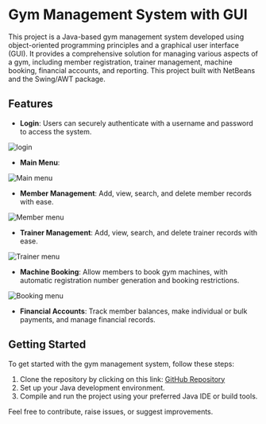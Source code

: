 # Gym Management System with GUI

This project is a Java-based gym management system developed using object-oriented programming principles and a graphical user interface (GUI). It provides a comprehensive solution for managing various aspects of a gym, including member registration, trainer management, machine booking, financial accounts, and reporting. This project built with NetBeans and the Swing/AWT package.

## Features

- **Login**: Users can securely authenticate with a username and password to access the system.
  
![login](https://github.com/PawanTiwari23/Gym-Management-System-GUI/assets/114513868/76e6cf42-afb6-422e-beb0-48f452a7f2c3)
- **Main Menu**:

![Main menu](https://github.com/PawanTiwari23/Gym-Management-System-GUI/assets/114513868/e0fdf30c-c6b6-474c-a621-5a0a8acbffd8)
- **Member Management**: Add, view, search, and delete member records with ease.

![Member menu](https://github.com/PawanTiwari23/Gym-Management-System-GUI/assets/114513868/66d2e7b0-f0a3-4f78-9035-4170f4a1b692)
- **Trainer Management**: Add, view, search, and delete trainer records with ease.

![Trainer menu](https://github.com/KaShiekzmi/Gym-Management-System-GUI-OOP-Java-Project/assets/114513868/855d3dad-17d8-425c-82cb-74fa9986d8e9)
- **Machine Booking**: Allow members to book gym machines, with automatic registration number generation and booking restrictions.

![Booking menu](https://github.com/PawanTiwari23/Gym-Management-System-GUI/assets/114513868/4be8aed3-326d-4028-9659-47126c066dfc)
- **Financial Accounts**: Track member balances, make individual or bulk payments, and manage financial records.



## Getting Started

To get started with the gym management system, follow these steps:

1. Clone the repository by clicking on this link: [GitHub Repository](https://github.com/PawanTiwari23/Gym-Management-System-GUI)
2. Set up your Java development environment.
3. Compile and run the project using your preferred Java IDE or build tools.



Feel free to contribute, raise issues, or suggest improvements.
